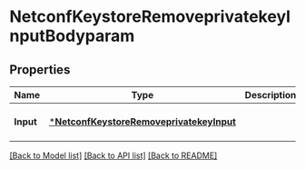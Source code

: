 # NetconfKeystoreRemoveprivatekeyInputBodyparam

## Properties
Name | Type | Description | Notes
------------ | ------------- | ------------- | -------------
**Input** | [***NetconfKeystoreRemoveprivatekeyInput**](netconf.keystore.removeprivatekey.Input.md) |  | [optional] [default to null]

[[Back to Model list]](../README.md#documentation-for-models) [[Back to API list]](../README.md#documentation-for-api-endpoints) [[Back to README]](../README.md)


